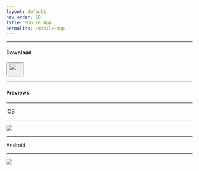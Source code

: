 ```yaml
---
layout: default
nav_order: 10
title: Mobile App
permalink: /mobile-app
---
```


<hr />
<h4>Download</h4>
<a href="https://median.co/share/xwxzdr" target="_blank">
  <button type="button" name="button" class="btn">
    <img src="/assets/icons/median.png" width="32px">
  </button>
</a>
<hr />

<h4>Previews</h4>
<hr />
<p class="text-delta">iOS</p>
<hr />
<img src="/assets/PreviewImages/Mobile-App/iOS/Screenshot_20250111_164119_The%20Back%20Room-landscape.png" />

<hr />
<p class="text-delta">Android</p>
<hr />
<img src="/assets/PreviewImages/Mobile-App/Android/Screenshot_20250111_164119_The%20Back%20Room-landscape.png" />
